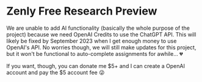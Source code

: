 # Zenly Free Research Preview
We are unable to add AI functionality (basically the whole purpose of the project) because we need OpenAI Credits to use the ChatGPT API. This will likely be fixed by September 2023 when I get enough money to use OpenAI's API. No worries though, we will still make updates for this project, but it won't be functional to auto-complete assignments for awhile... 💔</br>

If you want, though, you can donate me $5+ and I can create a OpenAI account and pay the $5 account fee 😜
